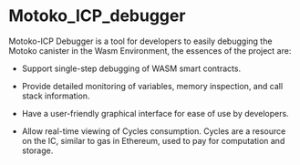 # Motoko_ICP_debugger

Motoko-ICP Debugger is a tool for developers to easily debugging the Motoko canister in the Wasm Environment, the essences of the project are:

- Support single-step debugging of WASM smart contracts.

- Provide detailed monitoring of variables, memory inspection, and call stack information.

- Have a user-friendly graphical interface for ease of use by developers.

- Allow real-time viewing of Cycles consumption. Cycles are a resource on the IC, similar to gas in Ethereum, used to pay for computation and storage.
